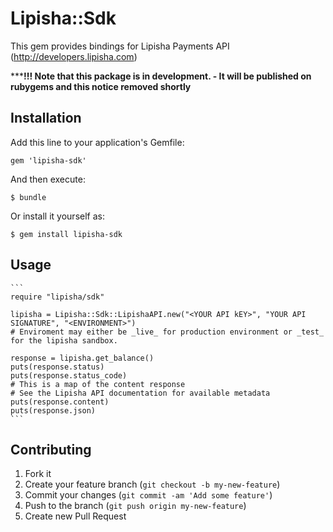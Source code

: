 # Lipisha::Sdk

This gem provides bindings for Lipisha Payments API (http://developers.lipisha.com)

*****!!! Note that this package is in development. - It will be published on rubygems and this notice removed shortly**

## Installation

Add this line to your application's Gemfile:

    gem 'lipisha-sdk'

And then execute:

    $ bundle

Or install it yourself as:

    $ gem install lipisha-sdk

## Usage


    ```
    require "lipisha/sdk"

    lipisha = Lipisha::Sdk::LipishaAPI.new("<YOUR API kEY>", "YOUR API SIGNATURE", "<ENVIRONMENT>")
    # Enviroment may either be _live_ for production environment or _test_ for the lipisha sandbox.

    response = lipisha.get_balance()
    puts(response.status)
    puts(response.status_code)
    # This is a map of the content response
    # See the Lipisha API documentation for available metadata
    puts(response.content)
    puts(response.json)
    ```

## Contributing

1. Fork it
2. Create your feature branch (`git checkout -b my-new-feature`)
3. Commit your changes (`git commit -am 'Add some feature'`)
4. Push to the branch (`git push origin my-new-feature`)
5. Create new Pull Request
